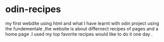 # odin-recipes
my first webdite using html and what I have learnt with odin project using the fundementale ,the website is about differnect recipes of pages and a home page .I used my top favorite recipes would like to do it one day .